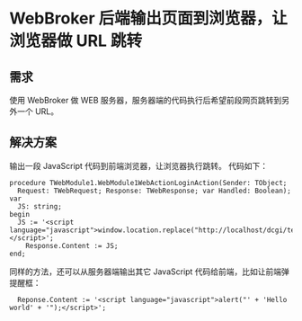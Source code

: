 # WebBroker 后端输出页面到浏览器，让浏览器做 URL 跳转
## 需求
使用 WebBroker 做 WEB 服务器，服务器端的代码执行后希望前段网页跳转到另外一个 URL。
## 解决方案
输出一段 JavaScript 代码到前端浏览器，让浏览器执行跳转。
代码如下：
~~~
procedure TWebModule1.WebModule1WebActionLoginAction(Sender: TObject;
  Request: TWebRequest; Response: TWebResponse; var Handled: Boolean);
var
  JS: string;
begin
  JS := '<script language="javascript">window.location.replace("http://localhost/dcgi/testWebBroker.exe/admin");</script>';
    Response.Content := JS; 
end;
~~~

同样的方法，还可以从服务器端输出其它 JavaScript 代码给前端，比如让前端弹提醒框：
~~~
  Reponse.Content := '<script language="javascript">alert("' + 'Hello world' + '");</script>';
~~~
